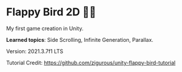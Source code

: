 # Flappy Bird 2D 🐤💨

My first game creation in Unity.

**Learned topics**: Side Scrolling, Infinite Generation, Parallax.

Version: 2021.3.7f1 LTS

Tutorial Credit: https://github.com/zigurous/unity-flappy-bird-tutorial
